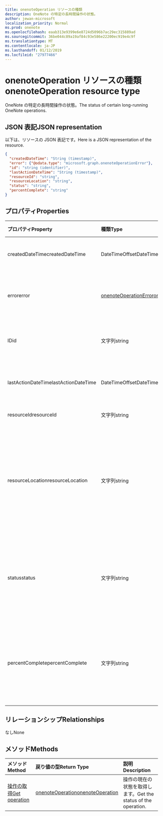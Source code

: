 ```yaml
---
title: onenoteOperation リソースの種類
description: OneNote の特定の長時間操作の状態。
author: jewan-microsoft
localization_priority: Normal
ms.prod: onenote
ms.openlocfilehash: eaab313e9399e6e8724d5096b7ac29ec315889ad
ms.sourcegitcommit: 36be044c89a19af84c93e586e22200ec919e4c9f
ms.translationtype: MT
ms.contentlocale: ja-JP
ms.lasthandoff: 01/12/2019
ms.locfileid: "27977466"
---
```

# <a name="onenoteoperation-resource-type"></a><span data-ttu-id="e3465-103">onenoteOperation リソースの種類</span><span class="sxs-lookup"><span data-stu-id="e3465-103">onenoteOperation resource type</span></span>

<span data-ttu-id="e3465-104">OneNote の特定の長時間操作の状態。</span><span class="sxs-lookup"><span data-stu-id="e3465-104">The status of certain long-running OneNote operations.</span></span>

## <a name="json-representation"></a><span data-ttu-id="e3465-105">JSON 表記</span><span class="sxs-lookup"><span data-stu-id="e3465-105">JSON representation</span></span>

<span data-ttu-id="e3465-106">以下は、リソースの JSON 表記です。</span><span class="sxs-lookup"><span data-stu-id="e3465-106">Here is a JSON representation of the resource.</span></span>

<!--{
  "blockType": "resource",
  "optionalProperties": [],
  "baseType": "microsoft.graph.operation",
  "@odata.type": "microsoft.graph.onenoteOperation"
}-->

```json
{
  "createdDateTime": "String (timestamp)",
  "error": {"@odata.type": "microsoft.graph.onenoteOperationError"},
  "id": "string (identifier)",
  "lastActionDateTime": "String (timestamp)",
  "resourceId": "string",
  "resourceLocation": "string",
  "status": "string",
  "percentComplete": "string"
}

```
## <a name="properties"></a><span data-ttu-id="e3465-107">プロパティ</span><span class="sxs-lookup"><span data-stu-id="e3465-107">Properties</span></span>
| <span data-ttu-id="e3465-108">プロパティ</span><span class="sxs-lookup"><span data-stu-id="e3465-108">Property</span></span>     | <span data-ttu-id="e3465-109">種類</span><span class="sxs-lookup"><span data-stu-id="e3465-109">Type</span></span>   |<span data-ttu-id="e3465-110">説明</span><span class="sxs-lookup"><span data-stu-id="e3465-110">Description</span></span>|
|:---------------|:--------|:----------|
|<span data-ttu-id="e3465-111">createdDateTime</span><span class="sxs-lookup"><span data-stu-id="e3465-111">createdDateTime</span></span>| <span data-ttu-id="e3465-112">DateTimeOffset</span><span class="sxs-lookup"><span data-stu-id="e3465-112">DateTimeOffset</span></span> |<span data-ttu-id="e3465-113">操作の開始時刻です。</span><span class="sxs-lookup"><span data-stu-id="e3465-113">The start time of the operation.</span></span>|
|<span data-ttu-id="e3465-114">error</span><span class="sxs-lookup"><span data-stu-id="e3465-114">error</span></span>|[<span data-ttu-id="e3465-115">onenoteOperationError</span><span class="sxs-lookup"><span data-stu-id="e3465-115">onenoteOperationError</span></span>](onenoteoperationerror.md)|<span data-ttu-id="e3465-116">操作によって返されるエラーです。</span><span class="sxs-lookup"><span data-stu-id="e3465-116">The error returned by the operation.</span></span>|
|<span data-ttu-id="e3465-117">ID</span><span class="sxs-lookup"><span data-stu-id="e3465-117">id</span></span>|<span data-ttu-id="e3465-118">文字列</span><span class="sxs-lookup"><span data-stu-id="e3465-118">string</span></span>|<span data-ttu-id="e3465-119">操作 ID です。読み取り専用です。</span><span class="sxs-lookup"><span data-stu-id="e3465-119">The operation id. Read-only.</span></span>|
|<span data-ttu-id="e3465-120">lastActionDateTime</span><span class="sxs-lookup"><span data-stu-id="e3465-120">lastActionDateTime</span></span>| <span data-ttu-id="e3465-121">DateTimeOffset</span><span class="sxs-lookup"><span data-stu-id="e3465-121">DateTimeOffset</span></span> |<span data-ttu-id="e3465-122">操作の最後の操作の時間です。</span><span class="sxs-lookup"><span data-stu-id="e3465-122">The time of the last action of the operation.</span></span>|
|<span data-ttu-id="e3465-123">resourceId</span><span class="sxs-lookup"><span data-stu-id="e3465-123">resourceId</span></span>|<span data-ttu-id="e3465-124">文字列</span><span class="sxs-lookup"><span data-stu-id="e3465-124">string</span></span>|<span data-ttu-id="e3465-125">リソース ID。</span><span class="sxs-lookup"><span data-stu-id="e3465-125">The resource id.</span></span>|
|<span data-ttu-id="e3465-126">resourceLocation</span><span class="sxs-lookup"><span data-stu-id="e3465-126">resourceLocation</span></span>|<span data-ttu-id="e3465-127">文字列</span><span class="sxs-lookup"><span data-stu-id="e3465-127">string</span></span>|<span data-ttu-id="e3465-p101">オブジェクトのリソース URI。たとえば、コピーしたページまたはセクションのリソース URI。</span><span class="sxs-lookup"><span data-stu-id="e3465-p101">The resource URI for the object. For example, the resource URI for a copied page or section.</span></span> |
|<span data-ttu-id="e3465-130">status</span><span class="sxs-lookup"><span data-stu-id="e3465-130">status</span></span>|<span data-ttu-id="e3465-131">文字列</span><span class="sxs-lookup"><span data-stu-id="e3465-131">string</span></span>|<span data-ttu-id="e3465-132">操作の現在の状態: `notstarted`、`running`、`completed`、`failed`</span><span class="sxs-lookup"><span data-stu-id="e3465-132">The current status of the operation: `notstarted`, `running`, `completed`, `failed`</span></span> |
|<span data-ttu-id="e3465-133">percentComplete</span><span class="sxs-lookup"><span data-stu-id="e3465-133">percentComplete</span></span>|<span data-ttu-id="e3465-134">文字列</span><span class="sxs-lookup"><span data-stu-id="e3465-134">string</span></span>|<span data-ttu-id="e3465-135">操作がまだ `running` の状態の場合の操作達成率。</span><span class="sxs-lookup"><span data-stu-id="e3465-135">The operation percent complete if the operation is still in `running` status</span></span>

## <a name="relationships"></a><span data-ttu-id="e3465-136">リレーションシップ</span><span class="sxs-lookup"><span data-stu-id="e3465-136">Relationships</span></span>
<span data-ttu-id="e3465-137">なし</span><span class="sxs-lookup"><span data-stu-id="e3465-137">None</span></span>


## <a name="methods"></a><span data-ttu-id="e3465-138">メソッド</span><span class="sxs-lookup"><span data-stu-id="e3465-138">Methods</span></span>

| <span data-ttu-id="e3465-139">メソッド</span><span class="sxs-lookup"><span data-stu-id="e3465-139">Method</span></span>           | <span data-ttu-id="e3465-140">戻り値の型</span><span class="sxs-lookup"><span data-stu-id="e3465-140">Return Type</span></span>    |<span data-ttu-id="e3465-141">説明</span><span class="sxs-lookup"><span data-stu-id="e3465-141">Description</span></span>|
|:---------------|:--------|:----------|
|[<span data-ttu-id="e3465-142">操作の取得</span><span class="sxs-lookup"><span data-stu-id="e3465-142">Get operation</span></span>](../api/onenoteoperation-get.md) | [<span data-ttu-id="e3465-143">onenoteOperation</span><span class="sxs-lookup"><span data-stu-id="e3465-143">onenoteOperation</span></span>](onenoteoperation.md) |<span data-ttu-id="e3465-144">操作の現在の状態を取得します。</span><span class="sxs-lookup"><span data-stu-id="e3465-144">Get the status of the operation.</span></span> |

<!-- uuid: 8fcb5dbc-d5aa-4681-8e31-b001d5168d79
2015-10-25 14:57:30 UTC -->
<!-- {
  "type": "#page.annotation",
  "description": "onenoteOperation resource",
  "keywords": "",
  "section": "documentation",
  "tocPath": ""
}-->
